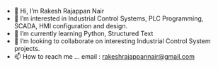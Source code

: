 - 👋 Hi, I’m Rakesh Rajappan Nair
- 👀 I’m interested in Industrial Control Systems, PLC Programming, SCADA, HMI configuration and design.
- 🌱 I’m currently learning Python, Structured Text
- 💞️ I’m looking to collaborate on interesting Industrial Control System projects.
- 📫 How to reach me ... email : rakeshrajappannair@gmail.com

<!---
rakeshrajappannair/rakeshrajappannair is a ✨ special ✨ repository because its `README.md` (this file) appears on your GitHub profile.
You can click the Preview link to take a look at your changes.
--->
